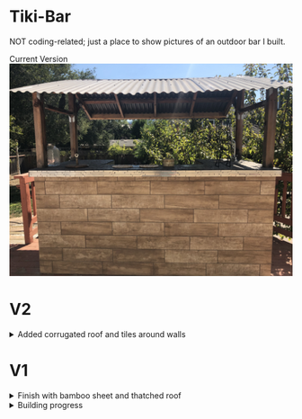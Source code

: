 # Tiki-Bar
NOT coding-related; just a place to show pictures of an outdoor bar I built. 

<h>Current Version </h>
![alt text](current.JPG "Level 3")


# V2
<details>
  <summary> Added corrugated roof and tiles around walls </summary>
  
  ![alt text](v2-1.jpg "Level 3")
  ![alt text](v2-2.jpg "Level 3")
  ![alt text](v2-3.png "Level 3")  
</details>

# V1 
<details>  
  <summary> Finish with bamboo sheet and thatched roof </summary>
  
  ![alt text](v1-1.JPG "Level 3")
  ![alt text](v1-2.JPG "Level 3")
  ![alt text](v1-3.JPG "Level 3")
  ![alt text](v1-4.JPG "Level 3")
  ![alt text](v1-5.JPG "Level 3")
</details>

<details>  
  <summary> Building progress </summary>

  ![alt text](v0-1.jpeg "Level 3")
  ![alt text](v0-2.jpeg "Level 3")
  ![alt text](v0-3.jpeg "Level 3")
</details>





